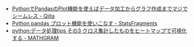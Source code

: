 * [PythonでPandasのPlot機能を使えばデータ加工からグラフ作成までマジでシームレス - Qiita](https://qiita.com/hik0107/items/de5785f680096df93efa)
* [Python pandas プロット機能を使いこなす - StatsFragments](http://sinhrks.hatenablog.com/entry/2015/11/15/222543)
* [python:データ処理tips その3 クロス集計したものをヒートマップで可視化する - MATHGRAM](http://www.mathgram.xyz/entry/2016/02/28/141510)
